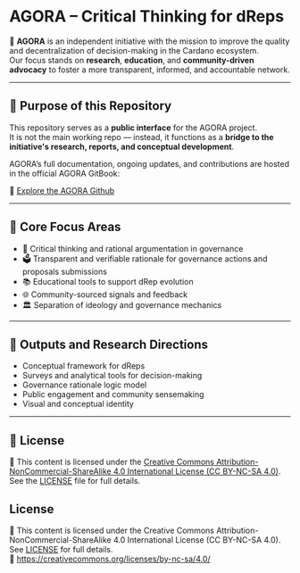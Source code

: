 # AGORA – Critical Thinking for dReps

📌 **AGORA** is an independent initiative with the mission to improve the quality and decentralization of decision-making in the Cardano ecosystem.  
Our focus stands on **research**, **education**, and **community-driven advocacy** to foster a more transparent, informed, and accountable network.

---

## 🎯 Purpose of this Repository

This repository serves as a **public interface** for the AGORA project.  
It is not the main working repo — instead, it functions as a **bridge to the initiative's research, reports, and conceptual development**.

AGORA’s full documentation, ongoing updates, and contributions are hosted in the official AGORA GitBook:

🔗 [Explore the AGORA Github](https://github.com/Agora-Cardano/agora)

---

## 🧭 Core Focus Areas

- 🧠 Critical thinking and rational argumentation in governance  
- 🗳️ Transparent and verifiable rationale for governance actions and proposals submissions   
- 📚 Educational tools to support dRep evolution  
- 🌐 Community-sourced signals and feedback  
- 🏛️ Separation of ideology and governance mechanics  

---

## 🧩 Outputs and Research Directions

- Conceptual framework for dReps
- Surveys and analytical tools for decision-making
- Governance rationale logic model
- Public engagement and community sensemaking
- Visual and conceptual identity

---

## 📜 License

📄 This content is licensed under the [Creative Commons Attribution-NonCommercial-ShareAlike 4.0 International License (CC BY-NC-SA 4.0)](https://creativecommons.org/licenses/by-nc-sa/4.0/).  
See the [LICENSE](./LICENSE) file for full details.

## License

📄 This content is licensed under the Creative Commons Attribution-NonCommercial-ShareAlike 4.0 International License (CC BY-NC-SA 4.0).  
See [LICENSE](./LICENSE) for full details.  
🔗 https://creativecommons.org/licenses/by-nc-sa/4.0/
